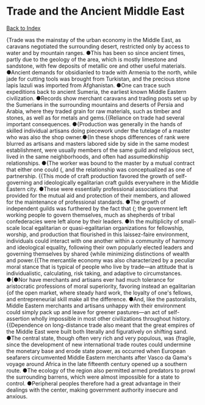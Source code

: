 # Trade and the Ancient Middle East
[Back to Index](https://github.com/windows10010/tpoExtractor/blog/master/README.md)

{Trade was the mainstay of the urban economy in the Middle East, as caravans negotiated the surrounding desert, restricted only by access to water and by mountain ranges. ●This has been so since ancient times, partly due to the geology of the area, which is mostly limestone and sandstone, with few deposits of metallic ore and other useful materials. ●Ancient demands for obsidianled to trade with Armenia to the north, while jade for cutting tools was brought from Turkistan, and the precious stone lapis lazuli was imported from Afghanistan. ●One can trace such expeditions back to ancient Sumeria, the earliest known Middle Eastern civilization. ●Records show merchant caravans and trading posts set up by the Sumerians in the surrounding mountains and deserts of Persia and Arabia, where they traded grain for raw materials, such as timber and stones, as well as for metals and gems.{{Reliance on trade had several important consequences. ●{Production was generally in the hands of skilled individual artisans doing piecework under the tutelage of a master who was also the shop owner.●{In these shops differences of rank were blurred as artisans and masters labored side by side in the same modest establishment, were usually members of the same guild and religious sect, lived in the same neighborhoods, and often had assumedkinship relationships. ●{The worker was bound to the master by a mutual contract that either one could {, and the relationship was conceptualized as one of partnership. {{This mode of craft production favored the growth of self-governing and ideologically egalitarian craft guilds everywhere in the Middle Eastern city. ●These were essentially professional associations that provided for the mutual aid and protection of their members, and allowed for the maintenance of professional standards. ●The growth of independent guilds was furthered by the fact that {; the government left working people to govern themselves, much as shepherds of tribal confederacies were left alone by their leaders. ●In the multiplicity of small-scale local egalitarian or quasi-egalitarian organizations for fellowship, worship, and production that flourished in this laissez-faire environment, individuals could interact with one another within a community of harmony and ideological equality, following their own popularly elected leaders and governing themselves by shared {while minimizing distinctions of wealth and power.{{The mercantile economy was also characterized by a peculiar moral stance that is typical of people who live by trade—an attitude that is individualistic, calculating, risk taking, and adaptive to circumstances. ●{●Nor have merchants and artisans ever had much tolerance for aristocratic professions of moral superiority, favoring instead an egalitarian {of the open market, where steady hard work, the loyalty of one's fellows, and entrepreneurial skill make all the difference. ●And, like the pastoralists, Middle Eastern merchants and artisans unhappy with their environment could simply pack up and leave for greener pastures—an act of self-assertion wholly impossible in most other civilizations throughout history.{{Dependence on long-distance trade also meant that the great empires of the Middle East were built both literally and figuratively on shifting sand. ●The central state, though often very rich and very populous, was {fragile, since the development of new international trade routes could undermine the monetary base and erode state power, as occurred when European seafarers circumvented Middle Eastern merchants after Vasco da Gama's voyage around Africa in the late fifteenth century opened up a southern route. ●The ecology of the region also permitted armed predators to prowl the surrounding barrens, which were almost impossible for a state to control. ●Peripheral peoples therefore had a great advantage in their dealings with the center, making government authority insecure and anxious.